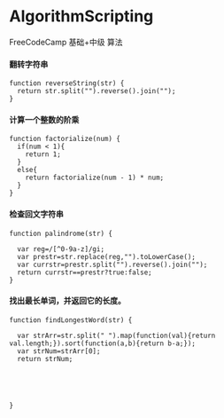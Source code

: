 # AlgorithmScripting
FreeCodeCamp 基础+中级 算法

#### 翻转字符串

```
function reverseString(str) {
  return str.split("").reverse().join("");
}
```
#### 计算一个整数的阶乘

```
function factorialize(num) {
  if(num < 1){
    return 1;
  }
  else{
    return factorialize(num - 1) * num;
  }
}
```
#### 检查回文字符串
```
function palindrome(str) {

  var reg=/[^0-9a-z]/gi;
  var prestr=str.replace(reg,"").toLowerCase();
  var currstr=prestr.split("").reverse().join("");
  return currstr==prestr?true:false;
}
```
#### 找出最长单词，并返回它的长度。
```
function findLongestWord(str) {
 
  var strArr=str.split(" ").map(function(val){return val.length;}).sort(function(a,b){return b-a;});
  var strNum=strArr[0];
  return strNum;
 
  
  

 
}
```

